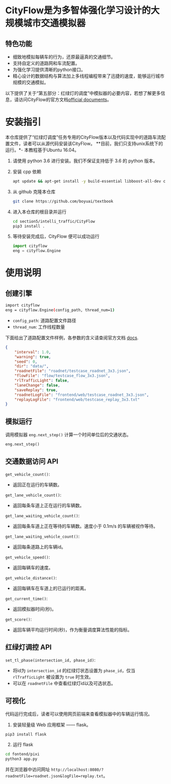 # CityFlow是为多智体强化学习设计的大规模城市交通模拟器

## 特色功能
- 细致地模拟每辆车的行为，还原最逼真的交通细节。 
- 支持自定义的道路网和车流配置。
- 为强化学习提供清晰的python接口。
- 精心设计的数据结构与算法加上多线程编程带来了迅捷的速度，能够运行城市规模的交通模拟。

以下提供了关于“第五部分：红绿灯的调度”中模拟器的必要内容，若想了解更多信息，请访问CityFlow的官方文档[official documents](https://cityflow.readthedocs.io/en/latest/index.html)。

# 安装指引
本仓库提供了“红绿灯调度”任务专用的CityFlow版本以及代码实现中的道路车流配置文件，读者可以从源代码安装该CityFlow。
**目前，我们只支持unix系统下的运行。*- 本教程基于Ubuntu 16.04。

1. 请使用 python 3.6 进行安装。我们不保证支持低于 3.6 的 python 版本。
2. 安装 cpp 依赖

    ```bash
    apt update && apt-get install -y build-essential libboost-all-dev cmake
    ```

3. 从 github 克隆本仓库

    ```bash
    git clone https://github.com/boyuai/textbook
    ```

4. 进入本仓库的根目录并运行

    ```bash
    cd section5/intelli_traffic/CityFlow
    pip3 install .
    ```

5. 等待安装完成后，CityFlow 便可以成功运行

    ```python
    import cityflow
    eng = cityflow.Engine
    ```

# 使用说明
## 创建引擎

``` bash
import cityflow
eng = cityflow.Engine(config_path, thread_num=1)
```

- ```config_path```: 道路配置文件路径
- ```thread_num```: 工作线程数量

下面给出了道路配置文件样例，各参数的含义请查阅官方文档 [docs](https://cityflow.readthedocs.io/en/latest/start.html).

```json
{
    "interval": 1.0,
    "warning": true,
    "seed": 0,
    "dir": "data/",
    "roadnetFile": "roadnet/testcase_roadnet_3x3.json",
    "flowFile": "flow/testcase_flow_3x3.json",
    "rlTrafficLight": false,
    "laneChange": false,
    "saveReplay": true,
    "roadnetLogFile": "frontend/web/testcase_roadnet_3x3.json",
    "replayLogFile": "frontend/web/testcase_replay_3x3.txt"
}
```

## 模拟运行

调用模拟器 ```eng.next_step()``` 计算一个时间单位后的交通状态。

```python
eng.next_step()
```

## 交通数据访问 API

```get_vehicle_count()```:

- 返回正在运行的车辆数。

```get_lane_vehicle_count()```:

- 返回每条车道上正在运行的车辆数。

```get_lane_waiting_vehicle_count()```:

- 返回每条车道上正在等待的车辆数。速度小于 0.1m/s 的车辆被视作等待。

```get_lane_waiting_vehicle_count()```:

- 返回每条道路上的车辆id。

```get_vehicle_speed()```:

- 返回每辆车的速度。

```get_vehicle_distance()```:

- 返回每辆车在车道上的已运行的距离。

```get_current_time()```:

- 返回模拟器时间(秒)。

```get_score()```:

- 返回车辆平均运行时间(秒)，作为衡量调度算法性能的指标。

## 红绿灯调控 API

```set_tl_phase(intersection_id, phase_id)```:

- 将id为 ```intersection_id``` 的红绿灯状态设置为 ```phase_id```，仅当 ```rlTrafficLight``` 被设置为 ```true``` 时生效。
- 可以在 ```roadnetFile``` 中查看红绿灯id以及可选状态。

## 可视化

代码运行完成后，读者可以使用网页前端来查看模拟器中的车辆运行情况。

1. 安装轻量级 Web 应用框架 —— flask。

```
pip3 install flask
```

2. 运行 flask

```bash
cd fontend/pixi
python3 app.py
```

并在浏览器中访问网址 ```http://localhost:8080/?roadnetFile=roadnet.json&logFile=replay.txt```。
